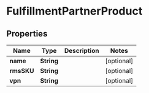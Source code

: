 
# FulfillmentPartnerProduct

## Properties
Name | Type | Description | Notes
------------ | ------------- | ------------- | -------------
**name** | **String** |  |  [optional]
**rmsSKU** | **String** |  |  [optional]
**vpn** | **String** |  |  [optional]



